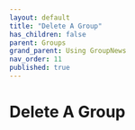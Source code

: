 ```yaml
---
layout: default
title: "Delete A Group"
has_children: false
parent: Groups
grand_parent: Using GroupNews
nav_order: 11
published: true
---
```


# Delete A Group

